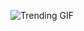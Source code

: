 ![Trending GIF](https://media2.giphy.com/media/v1.Y2lkPThiYjIxNzcyNXB5emZkOWZsMW50dHhmZ2Y5cmxobDByeGJjeXgyamF4cWJvdnpnbiZlcD12MV9naWZzX3NlYXJjaCZjdD1n/MT5UUV1d4CXE2A37Dg/giphy.gif)
